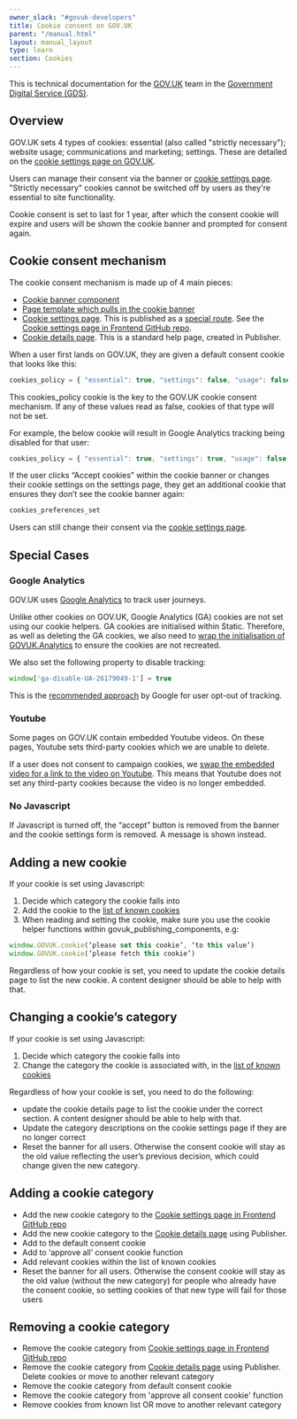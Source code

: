 ```yaml
---
owner_slack: "#govuk-developers"
title: Cookie consent on GOV.UK
parent: "/manual.html"
layout: manual_layout
type: learn
section: Cookies
---
```


This is technical documentation for the [GOV.UK](https://www.gov.uk/) team in the [Government Digital Service (GDS)](https://gds.blog.gov.uk/about/).

## Overview

GOV.UK sets 4 types of cookies: essential (also called "strictly necessary"); website usage; communications and marketing; settings. These are detailed on the [cookie settings page on GOV.UK][cookie settings page].

Users can manage their consent via the banner or [cookie settings page]. "Strictly necessary" cookies cannot be switched off by users as they're essential to site functionality.

Cookie consent is set to last for 1 year, after which the consent cookie will expire and users will be shown the cookie banner and prompted for consent again.

## Cookie consent mechanism

The cookie consent mechanism is made up of 4 main pieces:

* [Cookie banner component]
* [Page template which pulls in the cookie banner]
* [Cookie settings page][cookie settings page]. This is published as a [special route]. See the [Cookie settings page in Frontend GitHub repo].
* [Cookie details page]. This is a standard help page, created in Publisher.

When a user first lands on GOV.UK, they are given a default consent cookie that looks like this:

```javascript
cookies_policy = { "essential": true, "settings": false, "usage": false, "campaigns": false }
```

This cookies_policy cookie is the key to the GOV.UK cookie consent mechanism. If any of these values read as false, cookies of that type will not be set.

For example, the below cookie will result in Google Analytics tracking being disabled for that user:

```javascript
cookies_policy = { "essential": true, "settings": true, "usage": false, "campaigns": true }
```

If the user clicks “Accept cookies” within the cookie banner or changes their cookie settings on the settings page, they get an additional cookie that ensures they don’t see the cookie banner again:

```javascript
cookies_preferences_set
```

Users can still change their consent via the [cookie settings page].

## Special Cases

### Google Analytics

GOV.UK uses [Google Analytics](https://docs.publishing.service.gov.uk/manual/analytics.html) to track user journeys.

Unlike other cookies on GOV.UK, Google Analytics (GA) cookies are not set using our cookie helpers. GA cookies are initialised within Static. Therefore, as well as deleting the GA cookies, we also need to [wrap the initialisation of GOVUK.Analytics](https://github.com/alphagov/static/commit/5407c0d14a4eecf03619c4d7463a1097368fae4d#diff-db159f6ce52141b9dd276c2150489d59a3481f6796cf644e5b3fe95aeb749c01L1) to ensure the cookies are not recreated.

We also set the following property to disable tracking:

```javascript
window['ga-disable-UA-26179049-1'] = true
```

This is the [recommended approach](https://developers.google.com/analytics/devguides/collection/analyticsjs/user-opt-out) by Google for user opt-out of tracking.

### Youtube

Some pages on GOV.UK contain embedded Youtube videos. On these pages, Youtube sets third-party cookies which we are unable to delete.

If a user does not consent to campaign cookies, we [swap the embedded video for a link to the video on Youtube](https://govuk-publishing-components.herokuapp.com/component-guide/govspeak/with_youtube_embed_disabled). This means that Youtube does not set any third-party cookies because the video is no longer embedded.

### No Javascript

If Javascript is turned off, the “accept” button is removed from the banner and the cookie settings form is removed. A message is shown instead.

## Adding a new cookie

If your cookie is set using Javascript:

1. Decide which category the cookie falls into
2. Add the cookie to the [list of known cookies](https://github.com/alphagov/govuk_publishing_components/blob/master/app/assets/javascripts/govuk_publishing_components/lib/cookie-functions.js#L14)
3. When reading and setting the cookie, make sure you use the cookie helper functions within govuk_publishing_components, e.g:

  ```javascript
  window.GOVUK.cookie(‘please set this cookie’, ‘to this value’)
  window.GOVUK.cookie(‘please fetch this cookie’)
  ```

Regardless of how your cookie is set, you need to update the cookie details page to list the new cookie. A content designer should be able to help with that.

## Changing a cookie’s category

If your cookie is set using Javascript:

1. Decide which category the cookie falls into
2. Change the category the cookie is associated with, in the [list of known cookies](https://github.com/alphagov/govuk_publishing_components/blob/master/app/assets/javascripts/govuk_publishing_components/lib/cookie-functions.js#L14)

Regardless of how your cookie is set, you need to do the following:

* update the cookie details page to list the cookie under the correct section. A content designer should be able to help with that.
* Update the category descriptions on the cookie settings page if they are no longer correct
* Reset the banner for all users. Otherwise the consent cookie will stay as the old value reflecting the user’s previous decision, which could change given the new category.

## Adding a cookie category

* Add the new cookie category to the [Cookie settings page in Frontend GitHub repo]
* Add the new cookie category to the [Cookie details page] using Publisher.
* Add to the default consent cookie
* Add to ‘approve all’ consent cookie function
* Add relevant cookies within the list of known cookies
* Reset the banner for all users. Otherwise the consent cookie will stay as the old value (without the new category) for people who already have the consent cookie, so setting cookies of that new type will fail for those users

## Removing a cookie category

* Remove the cookie category from [Cookie settings page in Frontend GitHub repo]
* Remove the cookie category from [Cookie details page] using Publisher. Delete cookies or move to another relevant category
* Remove the cookie category from default consent cookie
* Remove the cookie category from 'approve all consent cookie' function
* Remove cookies from known list OR move to another relevant category

[cookie settings page]: https://www.gov.uk/help/cookies
[Cookie settings page in Frontend GitHub repo]: https://github.com/alphagov/frontend/blob/master/app/views/help/cookie_settings.html.erb
[Page template which pulls in the cookie banner]: https://github.com/alphagov/govuk_publishing_components/blob/master/app/views/govuk_publishing_components/components/_layout_for_public.html.erb#L86
[Cookie banner component]: https://github.com/alphagov/govuk_publishing_components/blob/master/app/views/govuk_publishing_components/components/_cookie_banner.html.erb
[special route]: publish_special_routes.html
[Cookie details page]: https://www.gov.uk/help/cookie-details
